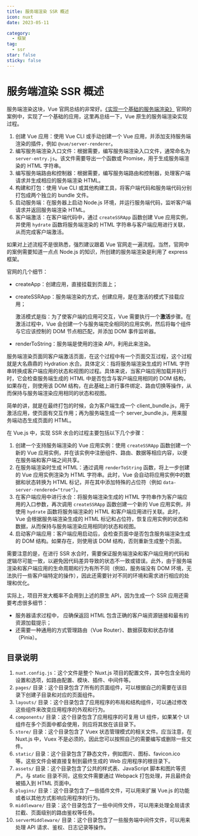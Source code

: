 ```yaml
---
title: 服务端渲染 SSR 概述
icon: nuxt
date: 2023-05-11

category:
  - 框架
tag:
  - ssr
star: false
sticky: false
---
```


# 服务端渲染 SSR 概述

服务端渲染这块，Vue 官网总结的非常好。[《实现一个基础的服务端渲染》](https://cn.vuejs.org/guide/scaling-up/ssr.html#ssr-vs-ssg) 官网的案例中，实现了一个基础的应用，这里再总结一下，Vue 原生的服务端渲染实现过程。

1. 创建 Vue 应用：使用 Vue CLI 或手动创建一个 Vue 应用，并添加支持服务端渲染的插件，例如 `@vue/server-renderer`。
2. 编写服务端渲染入口文件：根据需要，编写服务端渲染入口文件，通常命名为 `server-entry.js`。该文件需要导出一个函数或 Promise，用于生成服务端渲染的 HTML 字符串。
3. 编写服务端路由和控制器：根据需要，编写服务端路由和控制器，处理客户端请求并生成相应的服务端渲染 HTML。
4. 构建和打包：使用 Vue CLI 或其他构建工具，将客户端代码和服务端代码分别打包成两个独立的 bundle 文件。
5. 启动服务端：在服务器上启动 Node.js 环境，并运行服务端代码，监听客户端请求并返回服务端渲染 HTML。
6. 客户端激活：在客户端代码中，通过 `createSSRApp` 函数创建 Vue 应用实例，并使用 `hydrate` 函数将服务端渲染的 HTML 字符串与客户端应用进行关联，从而完成客户端激活。

如果对上述流程不是很熟悉，强烈建议跟着 Vue 官网走一遍流程。当然，官网中的案例需要知道一点点 Node.js 的知识，所创建的服务端渲染是利用了 express 框架。

官网的几个细节：

- createApp：创建应用，直接挂载到页面上；

- createSSRApp：服务端渲染的方式，创建应用，是在激活的模式下挂载应用；

  激活模式是指：为了使客户端的应用可交互，Vue 需要执行一个**激活**步骤。在激活过程中，Vue 会创建一个与服务端完全相同的应用实例，然后将每个组件与它应该控制的 DOM 节点相匹配，并添加 DOM 事件监听器。

- renderToString：服务端是使用的渲染 API，利用此来渲染。

服务端渲染页面同客户端激活页面，在这个过程中有一个页面交互过程，这个过程就是大名鼎鼎的 Hydration 水合。具体定义：指将服务端渲染生成的 HTML 字符串转换成客户端应用的状态和视图的过程。具体来说，当客户端应用加载并执行时，它会检查服务端生成的 HTML 中是否包含与客户端应用相同的 DOM 结构，如果存在，则使用该 DOM 结构，在此基础上进行事件绑定、路由切换等操作，从而保持与服务端渲染应用相同的状态和视图。

简单的讲，就是在最终打包的时候，会为客户端生成一个 client_bundle.js，用于激活应用，使页面有交互作用；再为服务端生成一个 server_bundle.js，用来服务端动态生成页面的 HTML。

在 Vue.js 中，实现 SSR 水合的过程主要包括以下几个步骤：

1. 创建一个支持服务端渲染的 Vue 应用实例：使用 `createSSRApp` 函数创建一个新的 Vue 应用实例，并在该实例中注册组件、路由、数据等相应内容，以便在服务端和客户端之间共享。
2. 在服务端渲染时生成 HTML：通过调用 `renderToString` 函数，将上一步创建的 Vue 应用实例渲染为 HTML 字符串。此时，Vue 会自动将应用实例中的数据和状态转换为 HTML 标记，并在其中添加特殊的占位符（例如 `data-server-rendered="true"`）。
3. 在客户端应用中进行水合：将服务端渲染生成的 HTML 字符串作为客户端应用的入口参数，再次调用 `createSSRApp` 函数创建一个新的 Vue 应用实例，并使用 `hydrate` 函数将服务端渲染的 HTML 和客户端应用进行关联。此时，Vue 会根据服务端渲染生成的 HTML 标记和占位符，恢复应用实例的状态和数据，从而保持与服务端渲染应用相同的状态和视图。
4. 启动客户端应用：客户端应用启动后，会检查页面中是否包含服务端渲染生成的 DOM 结构。如果存在，则使用该 DOM 结构，否则重新生成整个页面。

需要注意的是，在进行 SSR 水合时，需要保证服务端渲染和客户端应用的代码和逻辑尽可能一致，以避免因代码差异导致的状态不一致或错误。此外，由于服务端渲染和客户端应用的生命周期和行为有所不同（例如，服务端没有 DOM 环境，无法执行一些客户端特定的操作），因此还需要针对不同的环境和需求进行相应的处理和优化。

实际上，项目开发大概率不会用到上述的原生 API，因为生成一个 SSR 应用还需要考虑很多细节：

- 服务器请求过程中， 应确保返回 HTML 包含正确的客户端资源链接和最有的资源加载提示；
- 还需要一种通用的方式管理路由（Vue Router）、数据获取和状态存储（Pinia）。

## 目录说明

1. `nuxt.config.js`：这个文件是整个 Nuxt.js 项目的配置文件，其中包含全局的设置和选项，如路由配置、模块、插件、中间件等。
2. `pages/` 目录：这个目录包含了所有的页面组件，可以根据自己的需要在该目录下创建子目录和对应的页面组件。
3. `layouts/` 目录：这个目录包含了应用程序的布局和结构组件，可以通过修改这些组件来改变应用程序的外观和行为。
4. `components/` 目录：这个目录包含了应用程序的可复用 UI 组件，如果某个 UI 组件在多个页面中都会使用，则应将其放在该目录下。
5. `store/` 目录：这个目录包含了 Vuex 状态管理模式的相关文件。应当注意，在 Nuxt.js 中，Vuex 不是必须的，因此您可以按照自己的需要编写或删除一些文件。
6. `static/` 目录：这个目录包含了静态文件，例如图片、图标、favicon.ico 等。这些文件会被直接复制到最终生成的 Web 应用程序的根目录下。
7. `assets/` 目录：这个目录包含了公共的样式表、JavaScript 脚本和图片等资产。与 static 目录不同，这些文件需要通过 Webpack 打包处理，并且最终会被插入到 HTML 页面中。
8. `plugins/` 目录：这个目录包含了一些插件文件，可以用来扩展 Vue.js 的功能或者以其他方式影响应用程序的行为。
9. `middleware/` 目录：这个目录包含了一些中间件文件，可以用来处理全局请求拦截、页面级别的路由鉴权等任务。
10. `serverMiddleware/` 目录：这个目录包含了一些服务端中间件文件，可以用来处理 API 请求、鉴权、日志记录等操作。
